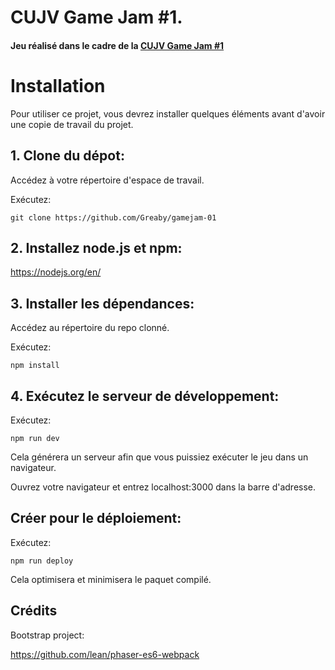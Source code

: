 # CUJV Game Jam #1.
#### Jeu réalisé dans le cadre de la [CUJV Game Jam #1](https://itch.io/jam/cujv-gamejam-01)


# Installation
Pour utiliser ce projet, vous devrez installer quelques éléments avant d'avoir une copie de travail du projet.

## 1. Clone du dépot:

Accédez à votre répertoire d'espace de travail.

Exécutez:

```git clone https://github.com/Greaby/gamejam-01```

## 2. Installez node.js et npm:

https://nodejs.org/en/


## 3. Installer les dépendances:

Accédez au répertoire du repo clonné.

Exécutez:

```npm install```


## 4. Exécutez le serveur de développement:

Exécutez:

```npm run dev```

Cela générera un serveur afin que vous puissiez exécuter le jeu dans un navigateur.

Ouvrez votre navigateur et entrez localhost:3000 dans la barre d'adresse.


## Créer pour le déploiement:

Exécutez:

```npm run deploy```

Cela optimisera et minimisera le paquet compilé.

## Crédits
Bootstrap project:

https://github.com/lean/phaser-es6-webpack
